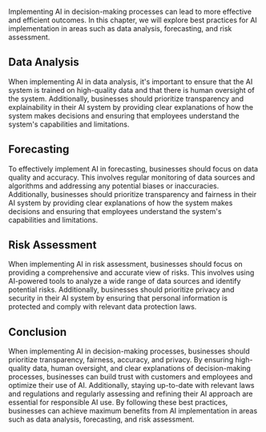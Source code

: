 

Implementing AI in decision-making processes can lead to more effective and efficient outcomes. In this chapter, we will explore best practices for AI implementation in areas such as data analysis, forecasting, and risk assessment.

Data Analysis
-------------

When implementing AI in data analysis, it's important to ensure that the AI system is trained on high-quality data and that there is human oversight of the system. Additionally, businesses should prioritize transparency and explainability in their AI system by providing clear explanations of how the system makes decisions and ensuring that employees understand the system's capabilities and limitations.

Forecasting
-----------

To effectively implement AI in forecasting, businesses should focus on data quality and accuracy. This involves regular monitoring of data sources and algorithms and addressing any potential biases or inaccuracies. Additionally, businesses should prioritize transparency and fairness in their AI system by providing clear explanations of how the system makes decisions and ensuring that employees understand the system's capabilities and limitations.

Risk Assessment
---------------

When implementing AI in risk assessment, businesses should focus on providing a comprehensive and accurate view of risks. This involves using AI-powered tools to analyze a wide range of data sources and identify potential risks. Additionally, businesses should prioritize privacy and security in their AI system by ensuring that personal information is protected and comply with relevant data protection laws.

Conclusion
----------

When implementing AI in decision-making processes, businesses should prioritize transparency, fairness, accuracy, and privacy. By ensuring high-quality data, human oversight, and clear explanations of decision-making processes, businesses can build trust with customers and employees and optimize their use of AI. Additionally, staying up-to-date with relevant laws and regulations and regularly assessing and refining their AI approach are essential for responsible AI use. By following these best practices, businesses can achieve maximum benefits from AI implementation in areas such as data analysis, forecasting, and risk assessment.

